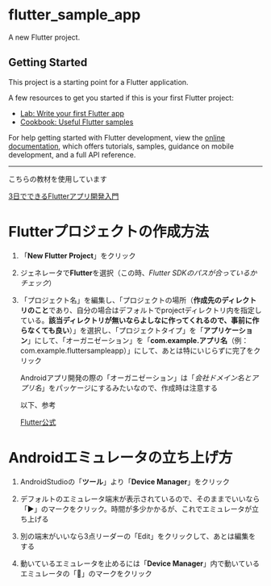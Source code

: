 # flutter_sample_app

A new Flutter project.

## Getting Started

This project is a starting point for a Flutter application.

A few resources to get you started if this is your first Flutter project:

- [Lab: Write your first Flutter app](https://docs.flutter.dev/get-started/codelab)
- [Cookbook: Useful Flutter samples](https://docs.flutter.dev/cookbook)

For help getting started with Flutter development, view the
[online documentation](https://docs.flutter.dev/), which offers tutorials,
samples, guidance on mobile development, and a full API reference.

---

こちらの教材を使用しています

[3日でできるFlutterアプリ開発入門](https://www.udemy.com/course/flutter_starter/)

# Flutterプロジェクトの作成方法

1. 「**New Flutter Project**」をクリック

2. ジェネレータで**Flutter**を選択（この時、*Flutter SDKのパスが合っているかチェック*）

3. 「プロジェクト名」を編集し、「プロジェクトの場所（**作成先のディレクトリのこと**であり、自分の場合はデフォルトでprojectディレクトリ内を指定している。**該当ディレクトリが無いならよしなに作ってくれるので、事前に作らなくても良い**）」を選択し、「プロジェクトタイプ」を「**アプリケーション**」にして、「オーガニゼーション」を「**com.example.アプリ名**（例：com.example.fluttersampleapp）」にして、あとは特にいじらずに完了をクリック

   Androidアプリ開発の際の「オーガニゼーション」は「*会社ドメイン名とアプリ名*」をパッケージにするみたいなので、作成時は注意する

   以下、参考

   [Flutter公式](https://docs.flutter.dev/get-started/test-drive?tab=androidstudio)

# Androidエミュレータの立ち上げ方

1. AndroidStudioの「**ツール**」より「**Device Manager**」をクリック

2. デフォルトのエミュレータ端末が表示されているので、そのままでいいなら「▶︎」のマークをクリック。時間が多少かかるが、これでエミュレータが立ち上げる

3. 別の端末がいいなら3点リーダーの「Edit」をクリックして、あとは編集をする

4. 動いているエミュレータを止めるには「**Device Manager**」内で動いているエミュレータの「🔳」のマークをクリック
